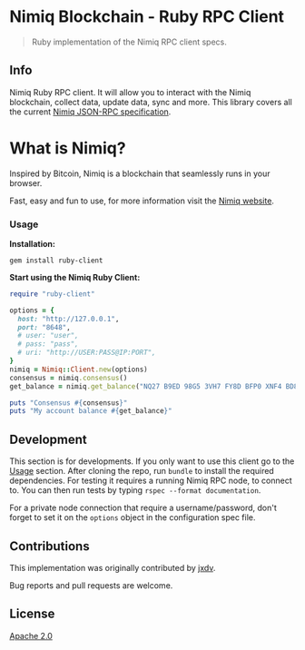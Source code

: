 # Nimiq Blockchain - Ruby RPC Client

> Ruby implementation of the Nimiq RPC client specs.

## Info

Nimiq Ruby RPC client. It will allow you to interact with the Nimiq blockchain, collect data, update data, sync and more. This library covers all the current [Nimiq JSON-RPC specification](https://github.com/nimiq/core-js/wiki/JSON-RPC-API#remotejs-client).

# What is Nimiq?

Inspired by Bitcoin, Nimiq is a blockchain that seamlessly runs in your browser.

Fast, easy and fun to use, for more information visit the [Nimiq website](https://www.nimiq.com/).

### Usage
**Installation:**

```
gem install ruby-client
```

**Start using the Nimiq Ruby Client:**

```ruby
require "ruby-client"

options = {
  host: "http://127.0.0.1",
  port: "8648",
  # user: "user",
  # pass: "pass",
  # uri: "http://USER:PASS@IP:PORT",
}
nimiq = Nimiq::Client.new(options)
consensus = nimiq.consensus()
get_balance = nimiq.get_balance("NQ27 B9ED 98G5 3VH7 FY8D BFP0 XNF4 BD8L TN4B")

puts "Consensus #{consensus}"
puts "My account balance #{get_balance}"
```

## Development

This section is for developments. If you only want to use this client go to the [Usage](#Usage) section. After cloning the repo, run `bundle` to install the required dependencies. For testing it requires a running Nimiq RPC node, to connect to. You can then run tests by typing `rspec --format documentation`.

For a private node connection that require a username/password, don't forget to set it on the `options` object in the configuration spec file.

## Contributions

This implementation was originally contributed by [jxdv](https://github.com/jxdv/).

Bug reports and pull requests are welcome.

## License

[Apache 2.0](LICENSE)
